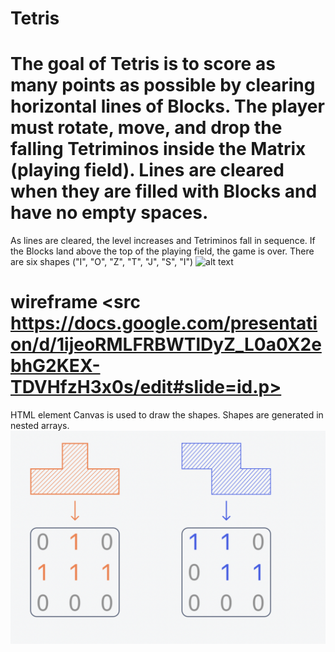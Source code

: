 # Tetris
# The goal of Tetris is to score as many points as possible by clearing horizontal lines of Blocks. The player must rotate, move, and drop the falling Tetriminos inside the Matrix (playing field). Lines are cleared when they are filled with Blocks and have no empty spaces.
As lines are cleared, the level increases and Tetriminos fall in sequence. If the Blocks land above the top of the playing field, the game is over. 
There are six shapes ("I", "O", "Z", "T", "J", "S", "I")
![alt text](https://static4.depositphotos.com/1000252/373/i/450/depositphotos_3736954-stock-photo-tetris-game.jpg?forcejpeg=true "Image of tetris game")
# wireframe <src https://docs.google.com/presentation/d/1ijeoRMLFRBWTlDyZ_L0a0X2ebhG2KEX-TDVHfzH3x0s/edit#slide=id.p>
HTML element Canvas is used to draw the shapes. Shapes are generated in nested arrays.
![the way how the shape is formed!](./images/tetrisImg.png "tetris shapes")